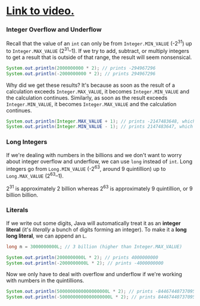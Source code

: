 # [Link to video.]()

### Integer Overflow and Underflow

Recall that the value of an `int` can only be from `Integer.MIN_VALUE` (-2<sup>31</sup>) up to `Integer.MAX_VALUE` (2<sup>31</sup>–1).
If we try to add, subtract, or multiply integers to get a result that is outside of that range, the result will seem nonsensical.

```java
System.out.println(2000000000 * 2); // prints -294967296
System.out.println(-2000000000 * 2); // prints 294967296
```

Why did we get these results? It's because as soon as the result of a calculation exceeds `Integer.MAX_VALUE`, it becomes `Integer.MIN_VALUE` and the calculation continues. Similarly, as soon as the result exceeds `Integer.MIN_VALUE`, it becomes `Integer.MAX_VALUE` and the calculation continues.

```java
System.out.println(Integer.MAX_VALUE + 1); // prints -2147483648, which is Integer.MIN_VALUE
System.out.println(Integer.MIN_VALUE - 1); // prints 2147483647, which is Integer.MAX_VALUE
```

### Long Integers

If we're dealing with numbers in the billions and we don't want to worry about integer overflow and underflow, we can use `long` instead of `int`. Long integers go from `Long.MIN_VALUE` (-2<sup>63</sup>, around 9 quintillion) up to `Long.MAX_VALUE` (2<sup>63</sup>–1). 

2<sup>31</sup> is approximately 2 billion whereas 2<sup>63</sup> is approximately 9 quintillion, or 9 billion billion. 

### Literals

If we write out some digits, Java will automatically treat it as an **integer literal** (it's *literally* a bunch of digits forming an integer). To make it a **long long literal**, we can append an `L`.

```java
long n = 3000000000L; // 3 billion (higher than Integer.MAX_VALUE)

System.out.println(2000000000L * 2); // prints 4000000000
System.out.println(-2000000000L * 2); // prints -4000000000
```

Now we only have to deal with overflow and underflow if we're working with numbers in the quintillions.

```java
System.out.println(5000000000000000000L * 2); // prints -8446744073709551616
System.out.println(-5000000000000000000L * 2); // prints 8446744073709551616
```

